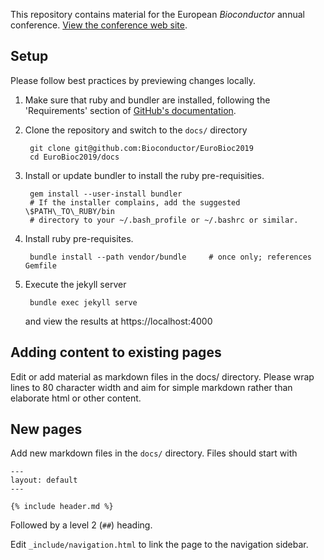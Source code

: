 This repository contains material for the European _Bioconductor_
annual conference. [View the conference web site][1].

## Setup

Please follow best practices by previewing changes locally. 

1. Make sure that ruby and bundler are installed, following the
   'Requirements' section of [GitHub's documentation][2].

2. Clone the repository and switch to the `docs/` directory

        git clone git@github.com:Bioconductor/EuroBioc2019
        cd EuroBioc2019/docs

3. Install or update bundler to install the ruby pre-requisities.

        gem install --user-install bundler
        # If the installer complains, add the suggested \$PATH\_TO\_RUBY/bin
        # directory to your ~/.bash_profile or ~/.bashrc or similar.

4. Install ruby pre-requisites.

        bundle install --path vendor/bundle     # once only; references Gemfile
        
5. Execute the jekyll server

        bundle exec jekyll serve
        
    and view the results at https://localhost:4000

## Adding content to existing pages

Edit or add material as markdown files in the docs/ directory. Please
wrap lines to 80 character width and aim for simple markdown rather
than elaborate html or other content.

## New pages

Add new markdown files in the `docs/` directory. Files should start with

    ---
    layout: default
    ---
    
    {% include header.md %}

Followed by a level 2 (`##`) heading.

Edit `_include/navigation.html` to link the page to the navigation
sidebar.

[1]: https://eurobioc2019.bioconductor.org/
[2]: https://help.github.com/articles/setting-up-your-github-pages-site-locally-with-jekyll/#requirements

